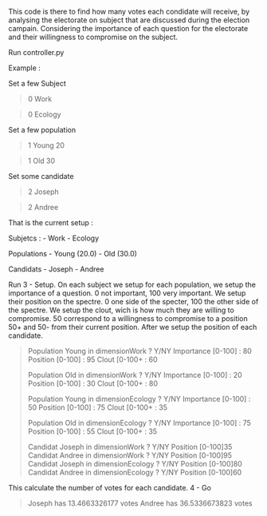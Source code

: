 This code is there to find how many votes each condidate will receive, by analysing the electorate on subject that are discussed during the election campain. Considering the importance of each question for the electorate and their willingness to compromise on the subject.

Run controller.py

Example : 

Set a few Subject
> 0
> Work

> 0
> Ecology

Set a few population
> 1
> Young
> 20

> 1
> Old
> 30

Set some candidate
> 2
> Joseph

> 2
> Andree

That is the current setup : 

Subjetcs  :
	- Work
	- Ecology

Populations
	- Young (20.0)
	- Old (30.0)

Candidats
	- Joseph
	- Andree

Run 3 - Setup.
On each subject we setup for each population, we setup the importance of a question. 0 not important, 100 very important. We setup their position on the spectre. 0 one side of the specter, 100 the other side of the spectre. We setup the clout, wich is how much they are willing to compromise. 50 correspond to a willingness to compromise to a position 50+ and 50- from their current position.
After we setup the position of each candidate.

> Population Young in dimensionWork ? Y/NY
> Importance [0-100] : 80
> Position [0-100] : 95
> Clout [0-100+ : 60
> 
> Population Old in dimensionWork ? Y/NY
> Importance [0-100] : 20
> Position [0-100] : 30
> Clout [0-100+ : 80
> 
> Population Young in dimensionEcology ? Y/NY
> Importance [0-100] : 50
> Position [0-100] : 75
> Clout [0-100+ : 35
> 
> Population Old in dimensionEcology ? Y/NY
> Importance [0-100] : 75
> Position [0-100] : 55
> Clout [0-100+ : 35
> 
> Candidat Joseph in dimensionWork ? Y/NY
> Position [0-100]35
> Candidat Andree in dimensionWork ? Y/NY 
> Position [0-100]95
> Candidat Joseph in dimensionEcology ? Y/NY
> Position [0-100]80 
> Candidat Andree in dimensionEcology ? Y/NY
> Position [0-100]60

This calculate the number of votes for each candidate.
4 - Go

> Joseph has 13.4663326177 votes
> Andree has 36.5336673823 votes
